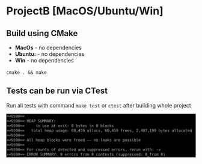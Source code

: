 # ProjectB [MacOS/Ubuntu/Win]
<h2>Build using CMake</h2>
<ul>
  <li><b>MacOs</b> - no dependencies</li>
  <li><b>Ubuntu:</b> - no dependencies</li>
  <li><b>Win</b> - no dependencies</li>
</ul>
<p><code>cmake . && make</code></p>
<h2>Tests can be run via CTest</h2>
<p>Run all tests with command <code>make test</code> or <code>ctest</code> after building whole project</p>

<img style="max-height:600px;" src='https://github.com/ArtemMartus/ProjectB/raw/master/valgrind.png'/>

